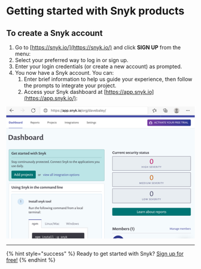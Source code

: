 # Getting started with Snyk products

## To create a Snyk account

1. Go to [https://snyk.io/](https://snyk.io/) and click **SIGN UP** from the menu:  
2. Select your preferred way to log in or sign up.
3. Enter your login credentials \(or create a new account\) as prompted. 
4. You now have a Snyk account. You can:
   1. Enter brief information to help us guide your experience, then follow the prompts to integrate your project.
   2. Access your Snyk dashboard at [https://app.snyk.io](https://app.snyk.io/):

![](../../.gitbook/assets/login6.png)



***

{% hint style="success" %}
Ready to get started with Snyk? [Sign up for free!](https://snyk.io/login?cta=sign-up&loc=footer&page=support_docs_page)
{% endhint %}

